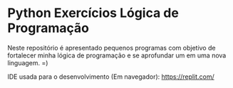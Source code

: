 # Python Exercícios Lógica de Programação
Neste repositório é apresentado pequenos programas com objetivo de fortalecer minha lógica de programação e se aprofundar um em uma nova linguagem. =)

IDE usada para o desenvolvimento (Em navegador): https://replit.com/ 
